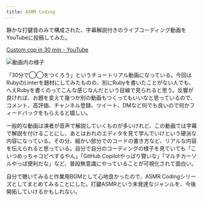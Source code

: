 ```yaml
---
title: ASMR Coding
---
```

静かな打鍵音のみで構成された、字幕解説付きのライブコーディング動画をYouTubeに投稿してみた。

[Custom cop in 30 min - YouTube](https://www.youtube.com/watch?v=HTuNoq9aEWQ)

![](https://lh5.googleusercontent.com/UZmmLeM4F8CwtjDASUtvBd_gbV2IioiBK8uFanGiBzrid3keZLaSsPh2oMM4oX9w8jQKlrWHi4beRvQgNWme9M2yOUIxBy9N-EnQPnimuvppDg8biUN3yDp5D5Bqgz1sz1I05xomImgZHnXFYo4wGgI "動画内の様子")

「30分で◯◯をつくろう」というチュートリアル動画になっている。今回はRubyのLinterを題材にしてみたものの、別にRubyを書いたことがない人でも、へえRubyを書くのってこんな感じなんだという目線で見られると思う。反響が良ければ、お題を変えて幾つか別の動画もつくってもいいなと思っているので、コメント、高評価、チャンネル登録、ツイート、DMなど何でも良いので何かフィードバックをもらえると嬉しい。

一般的な動画は演者が音声で解説していくものが多いけれど、この動画では字幕で解説を付けることにし、あとはおれのエディタを見て学んでいけという硬派な内容になっている。その分、細かい部分でのコードの書き方など、リアルな内容を伝えられると思っている。自分で自分のコーディングの様子を見ていても「こいつめっちゃコピペするやん」「GitHub Copilotやっぱり賢いな」「マルチカーソルやっぱ便利だな」など、普段無意識にやっていることが可視化されて面白い。

自分で聴いてみると作業用BGMとして心地良かったので、ASMR Codingシリーズとしてまとめてみることにした。打鍵ASMRという未発達なジャンルを、今後開拓していけるかもしれない。
